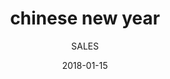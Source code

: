 ---
title: "chinese new year"
subtitle: "SALES"
customForwardUrl: "https://www.youtube.com/watch?v=gykWYPrArbY"
displayImg: "https://img.youtube.com/vi/gykWYPrArbY/0.jpg"
date: "2018-01-15"
newTab: true 
---